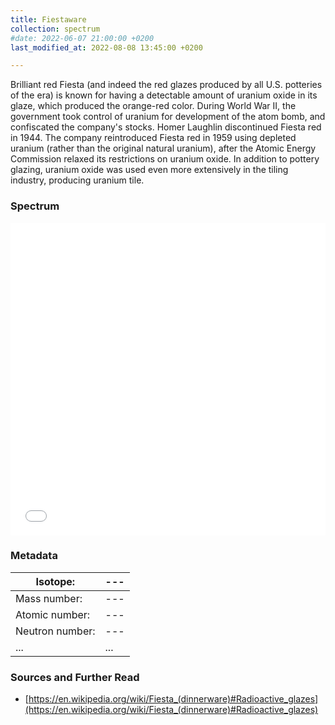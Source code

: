 ```yaml
---
title: Fiestaware
collection: spectrum
#date: 2022-06-07 21:00:00 +0200
last_modified_at: 2022-08-08 13:45:00 +0200

---
```


Brilliant red Fiesta (and indeed the red glazes produced by all U.S. potteries of the era) is known for having a detectable amount of uranium oxide in its glaze, which produced the orange-red color. During World War II, the government took control of uranium for development of the atom bomb, and confiscated the company's stocks. Homer Laughlin discontinued Fiesta red in 1944. The company reintroduced Fiesta red in 1959 using depleted uranium (rather than the original natural uranium), after the Atomic Energy Commission relaxed its restrictions on uranium oxide. In addition to pottery glazing, uranium oxide was used even more extensively in the tiling industry, producing uranium tile.

### Spectrum

<iframe width="100%" height="500" src="/assets/spectra/Fiestaware.html" title="Fiestaware gamma spectrum" frameborder="0" allowfullscreen></iframe>

### Metadata

| Isotope: | --- |
| --- | --- |
| Mass number: | --- |
| Atomic number: | --- |
| Neutron number: | --- |
| ... | ... |

### Sources and Further Read

- [https://en.wikipedia.org/wiki/Fiesta_(dinnerware)#Radioactive_glazes](https://en.wikipedia.org/wiki/Fiesta_(dinnerware)#Radioactive_glazes)


